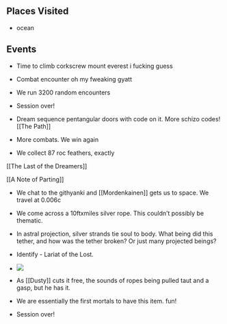 ## Places Visited

- ocean
    

## Events

- Time to climb corkscrew mount everest i fucking guess
    

- Combat encounter oh my fweaking gyatt
    

- We run 3200 random encounters
    
- Session over!
    
- Dream sequence pentangular doors with code on it. More schizo codes!
    [[The Path]]
    
- More combats. We win again
    

- We collect 87 roc feathers, exactly
    
[[The Last of the Dreamers]]

[[A Note of Parting]]

- We chat to the githyanki and [[Mordenkainen]] gets us to space. We travel at 0.006c
    

- We come across a 10ftxmiles silver rope. This couldn’t possibly be thematic.
    
- In astral projection, silver strands tie soul to body. What being did this tether, and how was the tether broken? Or just many projected beings?
    

- Identify - Lariat of the Lost. 
    

- ![](https://lh7-rt.googleusercontent.com/docsz/AD_4nXfskSyYU8bTLUvDkLvKsDvbrQSZ5Vw60oJbCmXO53WhIlgkn9tfBF1a3Fc-AigmQc0BRF54DkTOUCzzYBz8RuJ7Xg9JuzwXMWAqa_SssFGqgNPww7c6Pva8OzNmdVaeFdZr6H2F_A?key=2dSzyVWReBthMFEVMwP_DNTz)
    
- As [[Dusty]] cuts it free, the sounds of ropes being pulled taut and a gasp, but he has it.
    
- We are essentially the first mortals to have this item. fun!
    

- Session over!